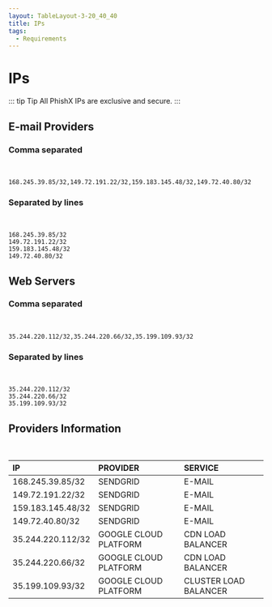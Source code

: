 ```yaml
---
layout: TableLayout-3-20_40_40
title: IPs
tags:
  - Requirements
---
```

# IPs

::: tip Tip
All PhishX IPs are exclusive and secure.
:::

## E-mail Providers

### Comma separated
<br>

```
168.245.39.85/32,149.72.191.22/32,159.183.145.48/32,149.72.40.80/32
```

### Separated by lines
<br>

```
168.245.39.85/32
149.72.191.22/32
159.183.145.48/32
149.72.40.80/32
```

## Web Servers

### Comma separated
<br>

```
35.244.220.112/32,35.244.220.66/32,35.199.109.93/32
```

### Separated by lines
<br>

```
35.244.220.112/32
35.244.220.66/32
35.199.109.93/32
```

## Providers Information
<br>

| IP | PROVIDER | SERVICE |
| :--- | :--- | :--- |
| 168.245.39.85/32 | SENDGRID | E-MAIL |
| 149.72.191.22/32 | SENDGRID | E-MAIL |
| 159.183.145.48/32 | SENDGRID | E-MAIL |
| 149.72.40.80/32 | SENDGRID | E-MAIL |
| 35.244.220.112/32 | GOOGLE CLOUD PLATFORM | CDN LOAD BALANCER |
| 35.244.220.66/32 | GOOGLE CLOUD PLATFORM | CDN LOAD BALANCER |
| 35.199.109.93/32 | GOOGLE CLOUD PLATFORM | CLUSTER LOAD BALANCER |

